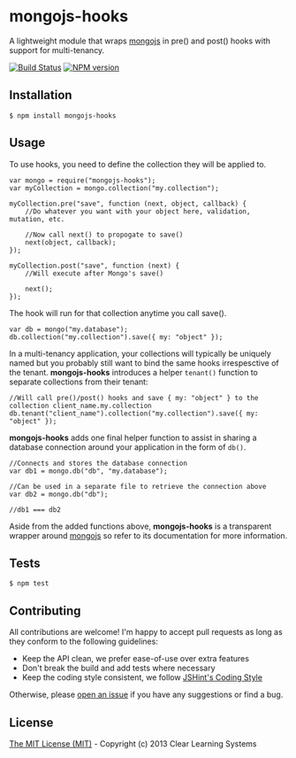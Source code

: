 # mongojs-hooks

A lightweight module that wraps [mongojs](https://github.com/mafintosh/mongojs) in pre() and post() hooks with support for multi-tenancy.

[![Build Status](https://travis-ci.org/clear/mongojs-hooks.png)](https://travis-ci.org/clear/mongojs-hooks)
[![NPM version](https://badge.fury.io/js/mongojs-hooks.png)](http://badge.fury.io/js/mongojs-hooks)

## Installation

	$ npm install mongojs-hooks

## Usage

To use hooks, you need to define the collection they will be applied to.

	var mongo = require("mongojs-hooks");
	var myCollection = mongo.collection("my.collection");

	myCollection.pre("save", function (next, object, callback) {
		//Do whatever you want with your object here, validation, mutation, etc.

		//Now call next() to propogate to save()
		next(object, callback);
	});

	myCollection.post("save", function (next) {
		//Will execute after Mongo's save()

		next();
	});

The hook will run for that collection anytime you call save().

	var db = mongo("my.database");
	db.collection("my.collection").save({ my: "object" });

In a multi-tenancy application, your collections will typically be uniquely named but you probably still want to bind the same hooks irrespesctive of the tenant. **mongojs-hooks** introduces a helper `tenant()` function to separate collections from their tenant:

	//Will call pre()/post() hooks and save { my: "object" } to the collection client_name.my.collection
	db.tenant("client_name").collection("my.collection").save({ my: "object" });

**mongojs-hooks** adds one final helper function to assist in sharing a database connection around your application in the form of `db()`.

	//Connects and stores the database connection
	var db1 = mongo.db("db", "my.database");

	//Can be used in a separate file to retrieve the connection above
	var db2 = mongo.db("db");

	//db1 === db2

Aside from the added functions above, **mongojs-hooks** is a transparent wrapper around [mongojs](https://github.com/mafintosh/mongojs) so refer to its documentation for more information.


## Tests

	$ npm test

## Contributing

All contributions are welcome! I'm happy to accept pull requests as long as they conform to the following guidelines:

- Keep the API clean, we prefer ease-of-use over extra features
- Don't break the build and add tests where necessary
- Keep the coding style consistent, we follow [JSHint's Coding Style](http://www.jshint.com/hack/)

Otherwise, please [open an issue](https://github.com/clear/mongojs-hooks/issues/new) if you have any suggestions or find a bug.

## License

[The MIT License (MIT)](https://github.com/clear/mongojs-hooks/blob/master/LICENSE) - Copyright (c) 2013 Clear Learning Systems
